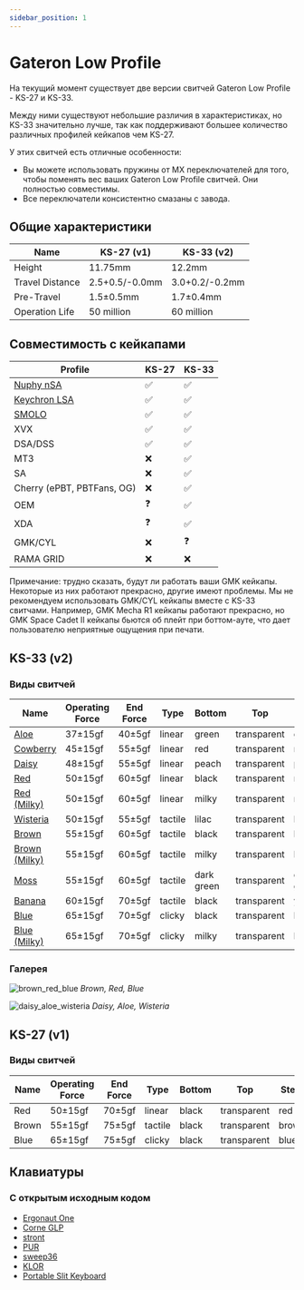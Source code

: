 ```yaml
---
sidebar_position: 1
---
```


# Gateron Low Profile

На текущий момент существует две версии свитчей Gateron Low Profile - KS-27 и KS-33.

Между ними существуют небольшие различия в характеристиках, но KS-33 значительно лучше, так как поддерживают большее количество различных профилей кейкапов чем KS-27.

У этих свитчей есть отличные особенности:
* Вы можете использовать пружины от MX переключателей для того, чтобы поменять вес ваших Gateron Low Profile свитчей. Они полностью совместимы.
* Все переключатели консистентно смазаны с завода.

## Общие характеристики

| Name            | KS-27 (v1)     | KS-33 (v2)     |
| --------------- | -------------- | -------------- |
| Height          | 11.75mm        | 12.2mm         |
| Travel Distance | 2.5+0.5/-0.0mm | 3.0+0.2/-0.2mm |
| Pre-Travel      | 1.5±0.5mm      | 1.7±0.4mm      |
| Operation Life  | 50 million     | 60 million     |

## Совместимость с кейкапами

| Profile                                                                               | KS-27 | KS-33 |
|---------------------------------------------------------------------------------------|-------|-------|
| [Nuphy nSA](https://nuphy.com/collections/keycaps?filter.p.tag=nSA+%28Low-Profile%29) | ✅     | ✅     |
| [Keychron LSA](https://www.keychron.com/collections/keychron-low-profile-keycaps)     | ✅     | ✅     |
| [SMOLO](https://shop.beekeeb.com/product/smolo-low-profile-keycap/)                   | ✅     | ✅     |
| XVX                                                                                   | ✅     | ✅     |
| DSA/DSS                                                                               | ✅     | ✅     |
| MT3                                                                                   | ❌     | ✅     |
| SA                                                                                    | ❌     | ✅     |
| Cherry (ePBT, PBTFans, OG)                                                            | ❌     | ✅     |
| OEM                                                                                   | ❓     | ✅     |
| XDA                                                                                   | ❓     | ✅     |
| GMK/CYL                                                                               | ❌     | ❓     |
| RAMA GRID                                                                             | ❌     | ❌     |

Примечание: трудно сказать, будут ли работать ваши GMK кейкапы. Некоторые из них работают прекрасно, другие имеют проблемы. Мы не рекомендуем использовать GMK/CYL кейкапы вместе с KS-33 свитчами. Например, GMK Mecha R1 кейкапы работают прекрасно, но GMK Space Cadet II кейкапы бьются об плейт при боттом-ауте, что дает пользователю неприятные ощущения при печати.

## KS-33 (v2)

### Виды свитчей

| Name                                                                                                                    | Operating Force | End Force | Type    | Bottom     | Top         | Stem       |
|-------------------------------------------------------------------------------------------------------------------------|-----------------|-----------|---------|------------|-------------|------------|
| [Aloe](https://nuphy.com/collections/switches/products/nuphy-aloe-l37-low-profile-switches)                             | 37±15gf         | 40±5gf    | linear  | green      | transparent | green      |
| [Cowberry](https://nuphy.com/collections/switches/products/nuphy-cowberry-l45-low-profile-switches)                     | 45±15gf         | 55±5gf    | linear  | red        | transparent | red        |
| [Daisy](https://nuphy.com/collections/switches/products/nuphy-daisy-l48-low-profile-switches)                           | 48±15gf         | 55±5gf    | linear  | peach      | transparent | peach      |
| [Red](https://www.keychron.com/products/low-profile-gateron-mechanical-switch-set?variant=40122792575065)               | 50±15gf         | 60±5gf    | linear  | black      | transparent | red        |
| [Red (Milky)](https://nuphy.com/collections/switches/products/gateron-low-profile-v2-switches?variant=40519107182701)   | 50±15gf         | 60±5gf    | linear  | milky      | transparent | red        |
| [Wisteria](https://nuphy.com/collections/switches/products/nuphy-wisteria-t55-low-profile-switches)                     | 50±15gf         | 55±5gf    | tactile | lilac      | transparent | lilac      |
| [Brown](https://www.keychron.com/products/low-profile-gateron-mechanical-switch-set?variant=40122792673369)             | 55±15gf         | 60±5gf    | tactile | black      | transparent | brown      |
| [Brown (Milky)](https://nuphy.com/collections/switches/products/gateron-low-profile-v2-switches?variant=40519107215469) | 55±15gf         | 60±5gf    | tactile | milky      | transparent | brown      |
| [Moss](https://nuphy.com/collections/switches/products/nuphy-moss-t60-low-profile-switches)                             | 55±15gf         | 60±5gf    | tactile | dark green | transparent | dark green |
| [Banana](https://www.keychron.com/products/low-profile-gateron-mechanical-switch-set?variant=40587643355225)            | 60±15gf         | 70±5gf    | tactile | black      | transparent | yellow     |
| [Blue](https://www.keychron.com/products/low-profile-gateron-mechanical-switch-set?variant=40122792607833)              | 65±15gf         | 70±5gf    | clicky  | black      | transparent | blue       |
| [Blue (Milky)](https://nuphy.com/collections/switches/products/gateron-low-profile-v2-switches?variant=40519107248237)  | 65±15gf         | 70±5gf    | clicky  | milky      | transparent | blue       |


### Галерея

![brown_red_blue](/img/brown_red_blue.jpg)
*Brown, Red, Blue*

![daisy_aloe_wisteria](/img/daisy_aloe_wisteria.jpg)
*Daisy, Aloe, Wisteria*

## KS-27 (v1)

### Виды свитчей

| Name  | Operating Force | End Force | Type    | Bottom | Top         | Stem  |
| ----- | --------------- | --------- | ------- | ------ | ----------- | ----- |
| Red   | 50±15gf         | 70±5gf    | linear  | black  | transparent | red   |
| Brown | 55±15gf         | 75±5gf    | tactile | black  | transparent | brown |
| Blue  | 65±15gf         | 75±5gf    | clicky  | black  | transparent | blue  |

## Клавиатуры

### С открытым исходным кодом

* [Ergonaut One](https://github.com/ergonautkb/one)
* [Corne GLP](https://github.com/beekeeb/crkbd-glp)
* [stront](https://github.com/zzeneg/stront)
* [PUR](https://github.com/1000eyed/pur)
* [sweep36](https://github.com/sadekbaroudi/sweep36/tree/master)
* [KLOR](https://github.com/sadekbaroudi/KLOR)
* [Portable Slit Keyboard](https://github.com/klesh/pskeeb/tree/main)
